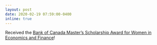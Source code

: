 ```yaml
---
layout: post
date: 2020-02-19 07:59:00-0400
inline: true
---
```


Received the [Bank of Canada Master’s Scholarship Award for Women in Economics and Finance](https://www.bankofcanada.ca/2020/02/bank-canada-announces-scholarship-recipients/)!
